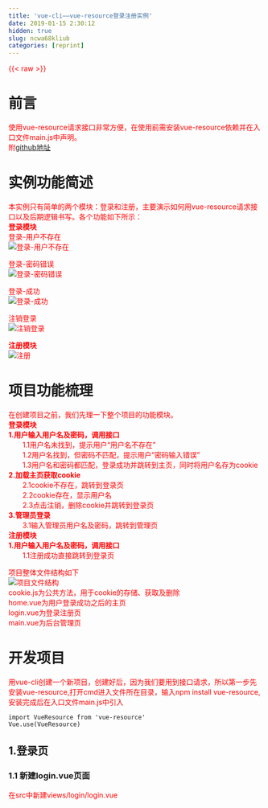 ```yaml
---
title: 'vue-cli——vue-resource登录注册实例' 
date: 2019-01-15 2:30:12
hidden: true
slug: ncwa68kliub
categories: [reprint]
---
```


{{< raw >}}

                    
<h1 id="articleHeader0">前言</h1>
<p>使用vue-resource请求接口非常方便，在使用前需安装vue-resource依赖并在入口文件main.js中声明。<br>附<a href="https://github.com/yicenburan/manage" rel="nofollow noreferrer" target="_blank">github地址</a></p>
<h1 id="articleHeader1">实例功能简述</h1>
<p>本实例只有简单的两个模块：登录和注册，主要演示如何用vue-resource请求接口以及后期逻辑书写。各个功能如下所示：<br><strong>登录模块</strong><br>登录-用户不存在<br><span class="img-wrap"><img data-src="http://upload-images.jianshu.io/upload_images/5700710-91b1c404a40cb866.gif?imageMogr2/auto-orient/strip" src="https://static.alili.techhttp://upload-images.jianshu.io/upload_images/5700710-91b1c404a40cb866.gif?imageMogr2/auto-orient/strip" alt="登录-用户不存在" title="登录-用户不存在" style="cursor: pointer; display: inline;"></span></p>
<p>登录-密码错误<br><span class="img-wrap"><img data-src="http://upload-images.jianshu.io/upload_images/5700710-cff28de94120d6e1.gif?imageMogr2/auto-orient/strip" src="https://static.alili.techhttp://upload-images.jianshu.io/upload_images/5700710-cff28de94120d6e1.gif?imageMogr2/auto-orient/strip" alt="登录-密码错误" title="登录-密码错误" style="cursor: pointer; display: inline;"></span></p>
<p>登录-成功<br><span class="img-wrap"><img data-src="http://upload-images.jianshu.io/upload_images/5700710-d1ca03e0390cccf2.gif?imageMogr2/auto-orient/strip" src="https://static.alili.techhttp://upload-images.jianshu.io/upload_images/5700710-d1ca03e0390cccf2.gif?imageMogr2/auto-orient/strip" alt="登录-成功" title="登录-成功" style="cursor: pointer; display: inline;"></span></p>
<p>注销登录<br><span class="img-wrap"><img data-src="http://upload-images.jianshu.io/upload_images/5700710-d24b94548ed27355.gif?imageMogr2/auto-orient/strip" src="https://static.alili.techhttp://upload-images.jianshu.io/upload_images/5700710-d24b94548ed27355.gif?imageMogr2/auto-orient/strip" alt="注销登录" title="注销登录" style="cursor: pointer; display: inline;"></span></p>
<p><strong>注册模块</strong><br><span class="img-wrap"><img data-src="http://upload-images.jianshu.io/upload_images/5700710-c2cc046ab073a56e.gif?imageMogr2/auto-orient/strip" src="https://static.alili.techhttp://upload-images.jianshu.io/upload_images/5700710-c2cc046ab073a56e.gif?imageMogr2/auto-orient/strip" alt="注册" title="注册" style="cursor: pointer; display: inline;"></span></p>
<h1 id="articleHeader2">项目功能梳理</h1>
<p>在创建项目之前，我们先理一下整个项目的功能模块。<br><strong>登录模块</strong><br><strong>1.用户输入用户名及密码，调用接口</strong><br>  1.1用户名未找到，提示用户“用户名不存在”<br>  1.2用户名找到，但密码不匹配，提示用户“密码输入错误”<br>  1.3用户名和密码都匹配，登录成功并跳转到主页，同时将用户名存为cookie<br><strong>2.加载主页获取cookie</strong><br>  2.1cookie不存在，跳转到登录页<br>  2.2cookie存在，显示用户名<br>  2.3点击注销，删除cookie并跳转到登录页<br><strong>3.管理员登录</strong><br>  3.1输入管理员用户名及密码，跳转到管理页<br><strong>注册模块</strong><br><strong>1.用户输入用户名及密码，调用接口</strong><br>  1.1注册成功直接跳转到登录页</p>
<p>项目整体文件结构如下<br><span class="img-wrap"><img data-src="http://upload-images.jianshu.io/upload_images/5700710-eec40b4a1ae08d5b.png?imageMogr2/auto-orient/strip%7CimageView2/2/w/1240" src="https://static.alili.techhttp://upload-images.jianshu.io/upload_images/5700710-eec40b4a1ae08d5b.png?imageMogr2/auto-orient/strip%7CimageView2/2/w/1240" alt="项目文件结构" title="项目文件结构" style="cursor: pointer; display: inline;"></span><br>cookie.js为公共方法，用于cookie的存储、获取及删除<br>home.vue为用户登录成功之后的主页<br>login.vue为登录注册页<br>main.vue为后台管理页</p>
<h1 id="articleHeader3">开发项目</h1>
<p>用vue-cli创建一个新项目，创建好后，因为我们要用到接口请求，所以第一步先安装vue-resource,打开cmd进入文件所在目录，输入npm install vue-resource,安装完成后在入口文件main.js中引入</p>
<div class="widget-codetool" style="display:none;">
      <div class="widget-codetool--inner">
      <span class="selectCode code-tool" data-toggle="tooltip" data-placement="top" title="" data-original-title="全选"></span>
      <span type="button" class="copyCode code-tool" data-toggle="tooltip" data-placement="top" data-clipboard-text="import VueResource from 'vue-resource'
Vue.use(VueResource)" title="" data-original-title="复制"></span>
      <span type="button" class="saveToNote code-tool" data-toggle="tooltip" data-placement="top" title="" data-original-title="放进笔记"></span>
      </div>
      </div><pre class="hljs clean"><code><span class="hljs-keyword">import</span> VueResource <span class="hljs-keyword">from</span> <span class="hljs-string">'vue-resource'</span>
Vue.use(VueResource)</code></pre>
<h2 id="articleHeader4">1.登录页</h2>
<h3 id="articleHeader5">1.1 新建login.vue页面</h3>
<p>在src中新建views/login/login.vue</p>
<div class="widget-codetool" style="display:none;">
      <div class="widget-codetool--inner">
      <span class="selectCode code-tool" data-toggle="tooltip" data-placement="top" title="" data-original-title="全选"></span>
      <span type="button" class="copyCode code-tool" data-toggle="tooltip" data-placement="top" data-clipboard-text="<template>
    <div>
        <div class=&quot;login-wrap&quot; v-show=&quot;showLogin&quot;>
            <h3>登录</h3>
            <p v-show=&quot;showTishi&quot;>"{{"tishi"}}"</p>
            <input type=&quot;text&quot; placeholder=&quot;请输入用户名&quot; v-model=&quot;username&quot;>
            <input type=&quot;password&quot; placeholder=&quot;请输入密码&quot; v-model=&quot;password&quot;>
            <button v-on:click=&quot;login&quot;>登录</button>
            <span v-on:click=&quot;ToRegister&quot;>没有账号？马上注册</span>
        </div>

        <div class=&quot;register-wrap&quot; v-show=&quot;showRegister&quot;>
            <h3>注册</h3>
            <p v-show=&quot;showTishi&quot;>"{{"tishi"}}"</p>
            <input type=&quot;text&quot; placeholder=&quot;请输入用户名&quot; v-model=&quot;newUsername&quot;>
            <input type=&quot;password&quot; placeholder=&quot;请输入密码&quot; v-model=&quot;newPassword&quot;>
            <button v-on:click=&quot;register&quot;>注册</button>
            <span v-on:click=&quot;ToLogin&quot;>已有账号？马上登录</span>
        </div>
    </div>
</template>

<style>
    .login-wrap{text-align:center;}
    input{display:block; width:250px; height:40px; line-height:40px; margin:0 auto; margin-bottom: 10px; outline:none; border:1px solid #888; padding:10px; box-sizing:border-box;}
    p{color:red;}
    button{display:block; width:250px; height:40px; line-height: 40px; margin:0 auto; border:none; background-color:#41b883; color:#fff; font-size:16px; margin-bottom:5px;}
    span{cursor:pointer;}
    span:hover{color:#41b883;}
</style>

<script>
    export default{
        data(){
            return{
                showLogin: true,
                showRegister: false,
                showTishi: false,
                tishi: '',
                username: '',
                password: '',
                newUsername: '',
                newPassword: ''
            }
        }
    }
</script>" title="" data-original-title="复制"></span>
      <span type="button" class="saveToNote code-tool" data-toggle="tooltip" data-placement="top" title="" data-original-title="放进笔记"></span>
      </div>
      </div><pre class="hljs django"><code><span class="xml"><span class="hljs-tag">&lt;<span class="hljs-name">template</span>&gt;</span>
    <span class="hljs-tag">&lt;<span class="hljs-name">div</span>&gt;</span>
        <span class="hljs-tag">&lt;<span class="hljs-name">div</span> <span class="hljs-attr">class</span>=<span class="hljs-string">"login-wrap"</span> <span class="hljs-attr">v-show</span>=<span class="hljs-string">"showLogin"</span>&gt;</span>
            <span class="hljs-tag">&lt;<span class="hljs-name">h3</span>&gt;</span>登录<span class="hljs-tag">&lt;/<span class="hljs-name">h3</span>&gt;</span>
            <span class="hljs-tag">&lt;<span class="hljs-name">p</span> <span class="hljs-attr">v-show</span>=<span class="hljs-string">"showTishi"</span>&gt;</span></span><span class="hljs-template-variable">"{{"tishi"}}"</span><span class="xml"><span class="hljs-tag">&lt;/<span class="hljs-name">p</span>&gt;</span>
            <span class="hljs-tag">&lt;<span class="hljs-name">input</span> <span class="hljs-attr">type</span>=<span class="hljs-string">"text"</span> <span class="hljs-attr">placeholder</span>=<span class="hljs-string">"请输入用户名"</span> <span class="hljs-attr">v-model</span>=<span class="hljs-string">"username"</span>&gt;</span>
            <span class="hljs-tag">&lt;<span class="hljs-name">input</span> <span class="hljs-attr">type</span>=<span class="hljs-string">"password"</span> <span class="hljs-attr">placeholder</span>=<span class="hljs-string">"请输入密码"</span> <span class="hljs-attr">v-model</span>=<span class="hljs-string">"password"</span>&gt;</span>
            <span class="hljs-tag">&lt;<span class="hljs-name">button</span> <span class="hljs-attr">v-on:click</span>=<span class="hljs-string">"login"</span>&gt;</span>登录<span class="hljs-tag">&lt;/<span class="hljs-name">button</span>&gt;</span>
            <span class="hljs-tag">&lt;<span class="hljs-name">span</span> <span class="hljs-attr">v-on:click</span>=<span class="hljs-string">"ToRegister"</span>&gt;</span>没有账号？马上注册<span class="hljs-tag">&lt;/<span class="hljs-name">span</span>&gt;</span>
        <span class="hljs-tag">&lt;/<span class="hljs-name">div</span>&gt;</span>

        <span class="hljs-tag">&lt;<span class="hljs-name">div</span> <span class="hljs-attr">class</span>=<span class="hljs-string">"register-wrap"</span> <span class="hljs-attr">v-show</span>=<span class="hljs-string">"showRegister"</span>&gt;</span>
            <span class="hljs-tag">&lt;<span class="hljs-name">h3</span>&gt;</span>注册<span class="hljs-tag">&lt;/<span class="hljs-name">h3</span>&gt;</span>
            <span class="hljs-tag">&lt;<span class="hljs-name">p</span> <span class="hljs-attr">v-show</span>=<span class="hljs-string">"showTishi"</span>&gt;</span></span><span class="hljs-template-variable">"{{"tishi"}}"</span><span class="xml"><span class="hljs-tag">&lt;/<span class="hljs-name">p</span>&gt;</span>
            <span class="hljs-tag">&lt;<span class="hljs-name">input</span> <span class="hljs-attr">type</span>=<span class="hljs-string">"text"</span> <span class="hljs-attr">placeholder</span>=<span class="hljs-string">"请输入用户名"</span> <span class="hljs-attr">v-model</span>=<span class="hljs-string">"newUsername"</span>&gt;</span>
            <span class="hljs-tag">&lt;<span class="hljs-name">input</span> <span class="hljs-attr">type</span>=<span class="hljs-string">"password"</span> <span class="hljs-attr">placeholder</span>=<span class="hljs-string">"请输入密码"</span> <span class="hljs-attr">v-model</span>=<span class="hljs-string">"newPassword"</span>&gt;</span>
            <span class="hljs-tag">&lt;<span class="hljs-name">button</span> <span class="hljs-attr">v-on:click</span>=<span class="hljs-string">"register"</span>&gt;</span>注册<span class="hljs-tag">&lt;/<span class="hljs-name">button</span>&gt;</span>
            <span class="hljs-tag">&lt;<span class="hljs-name">span</span> <span class="hljs-attr">v-on:click</span>=<span class="hljs-string">"ToLogin"</span>&gt;</span>已有账号？马上登录<span class="hljs-tag">&lt;/<span class="hljs-name">span</span>&gt;</span>
        <span class="hljs-tag">&lt;/<span class="hljs-name">div</span>&gt;</span>
    <span class="hljs-tag">&lt;/<span class="hljs-name">div</span>&gt;</span>
<span class="hljs-tag">&lt;/<span class="hljs-name">template</span>&gt;</span>

<span class="hljs-tag">&lt;<span class="hljs-name">style</span>&gt;</span><span class="css">
    <span class="hljs-selector-class">.login-wrap</span>{<span class="hljs-attribute">text-align</span>:center;}
    <span class="hljs-selector-tag">input</span>{<span class="hljs-attribute">display</span>:block; <span class="hljs-attribute">width</span>:<span class="hljs-number">250px</span>; <span class="hljs-attribute">height</span>:<span class="hljs-number">40px</span>; <span class="hljs-attribute">line-height</span>:<span class="hljs-number">40px</span>; <span class="hljs-attribute">margin</span>:<span class="hljs-number">0</span> auto; <span class="hljs-attribute">margin-bottom</span>: <span class="hljs-number">10px</span>; <span class="hljs-attribute">outline</span>:none; <span class="hljs-attribute">border</span>:<span class="hljs-number">1px</span> solid <span class="hljs-number">#888</span>; <span class="hljs-attribute">padding</span>:<span class="hljs-number">10px</span>; <span class="hljs-attribute">box-sizing</span>:border-box;}
    <span class="hljs-selector-tag">p</span>{<span class="hljs-attribute">color</span>:red;}
    <span class="hljs-selector-tag">button</span>{<span class="hljs-attribute">display</span>:block; <span class="hljs-attribute">width</span>:<span class="hljs-number">250px</span>; <span class="hljs-attribute">height</span>:<span class="hljs-number">40px</span>; <span class="hljs-attribute">line-height</span>: <span class="hljs-number">40px</span>; <span class="hljs-attribute">margin</span>:<span class="hljs-number">0</span> auto; <span class="hljs-attribute">border</span>:none; <span class="hljs-attribute">background-color</span>:<span class="hljs-number">#41b883</span>; <span class="hljs-attribute">color</span>:<span class="hljs-number">#fff</span>; <span class="hljs-attribute">font-size</span>:<span class="hljs-number">16px</span>; <span class="hljs-attribute">margin-bottom</span>:<span class="hljs-number">5px</span>;}
    <span class="hljs-selector-tag">span</span>{<span class="hljs-attribute">cursor</span>:pointer;}
    <span class="hljs-selector-tag">span</span><span class="hljs-selector-pseudo">:hover</span>{<span class="hljs-attribute">color</span>:<span class="hljs-number">#41b883</span>;}
</span><span class="hljs-tag">&lt;/<span class="hljs-name">style</span>&gt;</span>

<span class="hljs-tag">&lt;<span class="hljs-name">script</span>&gt;</span><span class="javascript">
    <span class="hljs-keyword">export</span> <span class="hljs-keyword">default</span>{
        data(){
            <span class="hljs-keyword">return</span>{
                <span class="hljs-attr">showLogin</span>: <span class="hljs-literal">true</span>,
                <span class="hljs-attr">showRegister</span>: <span class="hljs-literal">false</span>,
                <span class="hljs-attr">showTishi</span>: <span class="hljs-literal">false</span>,
                <span class="hljs-attr">tishi</span>: <span class="hljs-string">''</span>,
                <span class="hljs-attr">username</span>: <span class="hljs-string">''</span>,
                <span class="hljs-attr">password</span>: <span class="hljs-string">''</span>,
                <span class="hljs-attr">newUsername</span>: <span class="hljs-string">''</span>,
                <span class="hljs-attr">newPassword</span>: <span class="hljs-string">''</span>
            }
        }
    }
</span><span class="hljs-tag">&lt;/<span class="hljs-name">script</span>&gt;</span></span></code></pre>
<h3 id="articleHeader6">1.2 配置路由</h3>
<p>编辑/src/router/router.js</p>
<div class="widget-codetool" style="display:none;">
      <div class="widget-codetool--inner">
      <span class="selectCode code-tool" data-toggle="tooltip" data-placement="top" title="" data-original-title="全选"></span>
      <span type="button" class="copyCode code-tool" data-toggle="tooltip" data-placement="top" data-clipboard-text="import Vue from 'vue'
import Router from 'vue-router'
/*引入页面*/
import Login from '@/views/login/login.vue'
import Main from '@/views/main/main.vue'
import Home from '@/views/home/home.vue'

Vue.use(Router)

/*配置路由*/
export default new Router({
  routes: [
    {
      path: '/',
      name: 'Login',
      component: Login
    },
    {
      path: '/main',
      name: 'Main',
      component: Main
    },
    {
      path: '/home',
      name: 'Home',
      component: Home
    }
  ]
})" title="" data-original-title="复制"></span>
      <span type="button" class="saveToNote code-tool" data-toggle="tooltip" data-placement="top" title="" data-original-title="放进笔记"></span>
      </div>
      </div><pre class="hljs javascript"><code><span class="hljs-keyword">import</span> Vue <span class="hljs-keyword">from</span> <span class="hljs-string">'vue'</span>
<span class="hljs-keyword">import</span> Router <span class="hljs-keyword">from</span> <span class="hljs-string">'vue-router'</span>
<span class="hljs-comment">/*引入页面*/</span>
<span class="hljs-keyword">import</span> Login <span class="hljs-keyword">from</span> <span class="hljs-string">'@/views/login/login.vue'</span>
<span class="hljs-keyword">import</span> Main <span class="hljs-keyword">from</span> <span class="hljs-string">'@/views/main/main.vue'</span>
<span class="hljs-keyword">import</span> Home <span class="hljs-keyword">from</span> <span class="hljs-string">'@/views/home/home.vue'</span>

Vue.use(Router)

<span class="hljs-comment">/*配置路由*/</span>
<span class="hljs-keyword">export</span> <span class="hljs-keyword">default</span> <span class="hljs-keyword">new</span> Router({
  <span class="hljs-attr">routes</span>: [
    {
      <span class="hljs-attr">path</span>: <span class="hljs-string">'/'</span>,
      <span class="hljs-attr">name</span>: <span class="hljs-string">'Login'</span>,
      <span class="hljs-attr">component</span>: Login
    },
    {
      <span class="hljs-attr">path</span>: <span class="hljs-string">'/main'</span>,
      <span class="hljs-attr">name</span>: <span class="hljs-string">'Main'</span>,
      <span class="hljs-attr">component</span>: Main
    },
    {
      <span class="hljs-attr">path</span>: <span class="hljs-string">'/home'</span>,
      <span class="hljs-attr">name</span>: <span class="hljs-string">'Home'</span>,
      <span class="hljs-attr">component</span>: Home
    }
  ]
})</code></pre>
<p>在cmd输入npm run dev启动项目，在浏览器看效果</p>
<p><span class="img-wrap"><img data-src="http://upload-images.jianshu.io/upload_images/5700710-bb76ae4fdb2dee71.png?imageMogr2/auto-orient/strip%7CimageView2/2/w/1240" src="https://static.alili.techhttp://upload-images.jianshu.io/upload_images/5700710-bb76ae4fdb2dee71.png?imageMogr2/auto-orient/strip%7CimageView2/2/w/1240" alt="" title="" style="cursor: pointer;"></span></p>
<h3 id="articleHeader7">1.3 登录功能</h3>
<p>点击登录按钮，触发login事件，登录成功会保存cookie，所以我们先把公共方法写好。新建src/assets/js/cookie.js</p>
<div class="widget-codetool" style="display:none;">
      <div class="widget-codetool--inner">
      <span class="selectCode code-tool" data-toggle="tooltip" data-placement="top" title="" data-original-title="全选"></span>
      <span type="button" class="copyCode code-tool" data-toggle="tooltip" data-placement="top" data-clipboard-text="/*用export把方法暴露出来*/
/*设置cookie*/
export function setCookie(c_name,value,expire) {
    var date=new Date()
    date.setSeconds(date.getSeconds()+expire)
    document.cookie=c_name+ &quot;=&quot;+escape(value)+&quot;; expires=&quot;+date.toGMTString()
    console.log(document.cookie)
}

/*获取cookie*/
export function getCookie(c_name){
    if (document.cookie.length>0){
        let c_start=document.cookie.indexOf(c_name + &quot;=&quot;)
        if (c_start!=-1){ 
            c_start=c_start + c_name.length+1 
            let c_end=document.cookie.indexOf(&quot;;&quot;,c_start)
            if (c_end==-1) c_end=document.cookie.length
                return unescape(document.cookie.substring(c_start,c_end))
            } 
        }
    return &quot;&quot;
}

/*删除cookie*/
export function delCookie(c_name){
    setCookie(c_name, &quot;&quot;, -1)
}" title="" data-original-title="复制"></span>
      <span type="button" class="saveToNote code-tool" data-toggle="tooltip" data-placement="top" title="" data-original-title="放进笔记"></span>
      </div>
      </div><pre class="hljs qml"><code><span class="hljs-comment">/*用export把方法暴露出来*/</span>
<span class="hljs-comment">/*设置cookie*/</span>
<span class="hljs-keyword">export</span> <span class="hljs-function"><span class="hljs-keyword">function</span> <span class="hljs-title">setCookie</span>(<span class="hljs-params">c_name,value,expire</span>) </span>{
    <span class="hljs-built_in">var</span> <span class="hljs-built_in">date</span>=<span class="hljs-keyword">new</span> <span class="hljs-built_in">Date</span>()
    <span class="hljs-built_in">date</span>.setSeconds(<span class="hljs-built_in">date</span>.getSeconds()+expire)
    <span class="hljs-built_in">document</span>.cookie=c_name+ <span class="hljs-string">"="</span>+<span class="hljs-built_in">escape</span>(value)+<span class="hljs-string">"; expires="</span>+<span class="hljs-built_in">date</span>.toGMTString()
    <span class="hljs-built_in">console</span>.log(<span class="hljs-built_in">document</span>.cookie)
}

<span class="hljs-comment">/*获取cookie*/</span>
<span class="hljs-keyword">export</span> <span class="hljs-function"><span class="hljs-keyword">function</span> <span class="hljs-title">getCookie</span>(<span class="hljs-params">c_name</span>)</span>{
    <span class="hljs-keyword">if</span> (<span class="hljs-built_in">document</span>.cookie.length&gt;<span class="hljs-number">0</span>){
        <span class="hljs-keyword">let</span> c_start=<span class="hljs-built_in">document</span>.cookie.indexOf(c_name + <span class="hljs-string">"="</span>)
        <span class="hljs-keyword">if</span> (c_start!=<span class="hljs-number">-1</span>){ 
            c_start=c_start + c_name.length+<span class="hljs-number">1</span> 
            <span class="hljs-keyword">let</span> c_end=<span class="hljs-built_in">document</span>.cookie.indexOf(<span class="hljs-string">";"</span>,c_start)
            <span class="hljs-keyword">if</span> (c_end==<span class="hljs-number">-1</span>) c_end=<span class="hljs-built_in">document</span>.cookie.length
                <span class="hljs-keyword">return</span> <span class="hljs-built_in">unescape</span>(<span class="hljs-built_in">document</span>.cookie.substring(c_start,c_end))
            } 
        }
    <span class="hljs-keyword">return</span> <span class="hljs-string">""</span>
}

<span class="hljs-comment">/*删除cookie*/</span>
<span class="hljs-keyword">export</span> <span class="hljs-function"><span class="hljs-keyword">function</span> <span class="hljs-title">delCookie</span>(<span class="hljs-params">c_name</span>)</span>{
    setCookie(c_name, <span class="hljs-string">""</span>, <span class="hljs-number">-1</span>)
}</code></pre>
<p>login.vue页面先引用该公共方法</p>
<div class="widget-codetool" style="display:none;">
      <div class="widget-codetool--inner">
      <span class="selectCode code-tool" data-toggle="tooltip" data-placement="top" title="" data-original-title="全选"></span>
      <span type="button" class="copyCode code-tool" data-toggle="tooltip" data-placement="top" data-clipboard-text="<script>
import {setCookie,getCookie} from '../../assets/js/cookie.js'
export default{
  mounted(){
  /*页面挂载获取cookie，如果存在username的cookie，则跳转到主页，不需登录*/
    if(getCookie('username')){
        this.$router.push('/home')
    }
  },
  methods:{
    login(){
        if(this.username == &quot;&quot; || this.password == &quot;&quot;){
            alert(&quot;请输入用户名或密码&quot;)
        }else{
            let data = {'username':this.username,'password':this.password}
            /*接口请求*/
            this.$http.post('http://localhost/vueapi/index.php/Home/user/login',data).then((res)=>{
                console.log(res)
             /*接口的传值是(-1,该用户不存在),(0,密码错误)，同时还会检测管理员账号的值*/
              if(res.data == -1){
                  this.tishi = &quot;该用户不存在&quot;
                  this.showTishi = true
              }else if(res.data == 0){
                  this.tishi = &quot;密码输入错误&quot;
                  this.showTishi = true
              }else if(res.data == 'admin'){
              /*路由跳转this.$router.push*/
                  this.$router.push('/main')
              }else{
                  this.tishi = &quot;登录成功&quot;
                  this.showTishi = true
                  setCookie('username',this.username,1000*60)
                  setTimeout(function(){
                      this.$router.push('/home')
                  }.bind(this),1000)
              }
          })
      }
    }
  }
}
</script>" title="" data-original-title="复制"></span>
      <span type="button" class="saveToNote code-tool" data-toggle="tooltip" data-placement="top" title="" data-original-title="放进笔记"></span>
      </div>
      </div><pre class="hljs kotlin"><code>&lt;script&gt;
<span class="hljs-keyword">import</span> {setCookie,getCookie} from <span class="hljs-string">'../../assets/js/cookie.js'</span>
export <span class="hljs-keyword">default</span>{
  mounted(){
  <span class="hljs-comment">/*页面挂载获取cookie，如果存在username的cookie，则跳转到主页，不需登录*/</span>
    <span class="hljs-keyword">if</span>(getCookie(<span class="hljs-string">'username'</span>)){
        <span class="hljs-keyword">this</span>.$router.push(<span class="hljs-string">'/home'</span>)
    }
  },
  methods:{
    login(){
        <span class="hljs-keyword">if</span>(<span class="hljs-keyword">this</span>.username == <span class="hljs-string">""</span> || <span class="hljs-keyword">this</span>.password == <span class="hljs-string">""</span>){
            alert(<span class="hljs-string">"请输入用户名或密码"</span>)
        }<span class="hljs-keyword">else</span>{
            let <span class="hljs-keyword">data</span> = {<span class="hljs-string">'username'</span>:<span class="hljs-keyword">this</span>.username,<span class="hljs-string">'password'</span>:<span class="hljs-keyword">this</span>.password}
            <span class="hljs-comment">/*接口请求*/</span>
            <span class="hljs-keyword">this</span>.$http.post(<span class="hljs-string">'http://localhost/vueapi/index.php/Home/user/login'</span>,<span class="hljs-keyword">data</span>).then((res)=&gt;{
                console.log(res)
             <span class="hljs-comment">/*接口的传值是(-1,该用户不存在),(0,密码错误)，同时还会检测管理员账号的值*/</span>
              <span class="hljs-keyword">if</span>(res.<span class="hljs-keyword">data</span> == <span class="hljs-number">-1</span>){
                  <span class="hljs-keyword">this</span>.tishi = <span class="hljs-string">"该用户不存在"</span>
                  <span class="hljs-keyword">this</span>.showTishi = <span class="hljs-literal">true</span>
              }<span class="hljs-keyword">else</span> <span class="hljs-keyword">if</span>(res.<span class="hljs-keyword">data</span> == <span class="hljs-number">0</span>){
                  <span class="hljs-keyword">this</span>.tishi = <span class="hljs-string">"密码输入错误"</span>
                  <span class="hljs-keyword">this</span>.showTishi = <span class="hljs-literal">true</span>
              }<span class="hljs-keyword">else</span> <span class="hljs-keyword">if</span>(res.<span class="hljs-keyword">data</span> == <span class="hljs-string">'admin'</span>){
              <span class="hljs-comment">/*路由跳转this.$router.push*/</span>
                  <span class="hljs-keyword">this</span>.$router.push(<span class="hljs-string">'/main'</span>)
              }<span class="hljs-keyword">else</span>{
                  <span class="hljs-keyword">this</span>.tishi = <span class="hljs-string">"登录成功"</span>
                  <span class="hljs-keyword">this</span>.showTishi = <span class="hljs-literal">true</span>
                  setCookie(<span class="hljs-string">'username'</span>,<span class="hljs-keyword">this</span>.username,<span class="hljs-number">1000</span>*<span class="hljs-number">60</span>)
                  setTimeout(function(){
                      <span class="hljs-keyword">this</span>.$router.push(<span class="hljs-string">'/home'</span>)
                  }.bind(<span class="hljs-keyword">this</span>),<span class="hljs-number">1000</span>)
              }
          })
      }
    }
  }
}
&lt;/script&gt;</code></pre>
<p>同时新建登录成功跳转到的主页 src/views/home/home.vue</p>
<div class="widget-codetool" style="display:none;">
      <div class="widget-codetool--inner">
      <span class="selectCode code-tool" data-toggle="tooltip" data-placement="top" title="" data-original-title="全选"></span>
      <span type="button" class="copyCode code-tool" data-toggle="tooltip" data-placement="top" data-clipboard-text="<template>
    <div>
        <h3>欢迎 "{{"name"}}"</h3>
        <a href=&quot;#&quot; @click=&quot;quit&quot;>注销登录</a>
    </div>
</template>

<script>
/*引入公共方法*/
import { setCookie,getCookie,delCookie } from '../../assets/js/cookie.js'
    export default{
        data(){
            return{
                name: ''
            }
        },
        mounted(){
            /*页面挂载获取保存的cookie值，渲染到页面上*/
            let uname = getCookie('username')
            this.name = uname
            /*如果cookie不存在，则跳转到登录页*/
            if(uname == &quot;&quot;){
                this.$router.push('/')
            }
        },
        methods:{
            quit(){
                /*删除cookie*/
                delCookie('username')
            }
        }
    }
</script>" title="" data-original-title="复制"></span>
      <span type="button" class="saveToNote code-tool" data-toggle="tooltip" data-placement="top" title="" data-original-title="放进笔记"></span>
      </div>
      </div><pre class="hljs django"><code><span class="xml"><span class="hljs-tag">&lt;<span class="hljs-name">template</span>&gt;</span>
    <span class="hljs-tag">&lt;<span class="hljs-name">div</span>&gt;</span>
        <span class="hljs-tag">&lt;<span class="hljs-name">h3</span>&gt;</span>欢迎 </span><span class="hljs-template-variable">"{{"name"}}"</span><span class="xml"><span class="hljs-tag">&lt;/<span class="hljs-name">h3</span>&gt;</span>
        <span class="hljs-tag">&lt;<span class="hljs-name">a</span> <span class="hljs-attr">href</span>=<span class="hljs-string">"#"</span> @<span class="hljs-attr">click</span>=<span class="hljs-string">"quit"</span>&gt;</span>注销登录<span class="hljs-tag">&lt;/<span class="hljs-name">a</span>&gt;</span>
    <span class="hljs-tag">&lt;/<span class="hljs-name">div</span>&gt;</span>
<span class="hljs-tag">&lt;/<span class="hljs-name">template</span>&gt;</span>

<span class="hljs-tag">&lt;<span class="hljs-name">script</span>&gt;</span><span class="javascript">
<span class="hljs-comment">/*引入公共方法*/</span>
<span class="hljs-keyword">import</span> { setCookie,getCookie,delCookie } <span class="hljs-keyword">from</span> <span class="hljs-string">'../../assets/js/cookie.js'</span>
    <span class="hljs-keyword">export</span> <span class="hljs-keyword">default</span>{
        data(){
            <span class="hljs-keyword">return</span>{
                <span class="hljs-attr">name</span>: <span class="hljs-string">''</span>
            }
        },
        mounted(){
            <span class="hljs-comment">/*页面挂载获取保存的cookie值，渲染到页面上*/</span>
            <span class="hljs-keyword">let</span> uname = getCookie(<span class="hljs-string">'username'</span>)
            <span class="hljs-keyword">this</span>.name = uname
            <span class="hljs-comment">/*如果cookie不存在，则跳转到登录页*/</span>
            <span class="hljs-keyword">if</span>(uname == <span class="hljs-string">""</span>){
                <span class="hljs-keyword">this</span>.$router.push(<span class="hljs-string">'/'</span>)
            }
        },
        <span class="hljs-attr">methods</span>:{
            quit(){
                <span class="hljs-comment">/*删除cookie*/</span>
                delCookie(<span class="hljs-string">'username'</span>)
            }
        }
    }
</span><span class="hljs-tag">&lt;/<span class="hljs-name">script</span>&gt;</span></span></code></pre>
<h3 id="articleHeader8">1.4 测试</h3>
<p>现在我们来检测一下，接口是我用php写在本地上的，服务器环境用的xampp，我们先打开xampp的phpMyadmin数据库管理页看一下我们的user表</p>
<p><span class="img-wrap"><img data-src="http://upload-images.jianshu.io/upload_images/5700710-1c39a83fee8b8090.png?imageMogr2/auto-orient/strip%7CimageView2/2/w/1240" src="https://static.alili.techhttp://upload-images.jianshu.io/upload_images/5700710-1c39a83fee8b8090.png?imageMogr2/auto-orient/strip%7CimageView2/2/w/1240" alt="数据库user表初始数据" title="数据库user表初始数据" style="cursor: pointer;"></span></p>
<h5>用户名不存在测试</h5>
<p>然后我们来试试刚刚写的登录功能<br>输入用户名“张三”，密码“123”，可以看到提示区域显示“该用户不存在”，接口返回的值是-1<br><span class="img-wrap"><img data-src="http://upload-images.jianshu.io/upload_images/5700710-3a43058a1207025a.gif?imageMogr2/auto-orient/strip" src="https://static.alili.techhttp://upload-images.jianshu.io/upload_images/5700710-3a43058a1207025a.gif?imageMogr2/auto-orient/strip" alt="" title="" style="cursor: pointer;"></span></p>
<h5>密码错误测试</h5>
<p>输入用户名“刘德华”，密码“123456”，可以看到提示区域显示“密码错误”，接口返回的值是0<br><span class="img-wrap"><img data-src="http://upload-images.jianshu.io/upload_images/5700710-6243a69193ffb2de.gif?imageMogr2/auto-orient/strip" src="https://static.alili.techhttp://upload-images.jianshu.io/upload_images/5700710-6243a69193ffb2de.gif?imageMogr2/auto-orient/strip" alt="" title="" style="cursor: pointer;"></span></p>
<h5>登录成功测试</h5>
<p>输入用户名“刘德华”，密码“123”，可以看到提示区域显示“登录成功”，间隔1秒自动跳转到了主页，url地址栏可以看到路由的变化，接口返回值为1，打印cookie可以看到已经存在username的cookie<br><span class="img-wrap"><img data-src="http://upload-images.jianshu.io/upload_images/5700710-d66d79b6443db450.gif?imageMogr2/auto-orient/strip" src="https://static.alili.techhttp://upload-images.jianshu.io/upload_images/5700710-d66d79b6443db450.gif?imageMogr2/auto-orient/strip" alt="" title="" style="cursor: pointer;"></span></p>
<h5>cookie测试</h5>
<p>刚刚我们已经登录成功了，并且已经保存了username的cookie，现在我们在该浏览器中新建一个标签页，输入路由localhost:8080/#/可以看到路由自动跳转到了home。这个意思就是用户登录成功之后，在cookie有效期内是可以免登录直接跳转主页的。<br><span class="img-wrap"><img data-src="http://upload-images.jianshu.io/upload_images/5700710-efedbcd17935fdf8.gif?imageMogr2/auto-orient/strip" src="https://static.alili.techhttp://upload-images.jianshu.io/upload_images/5700710-efedbcd17935fdf8.gif?imageMogr2/auto-orient/strip" alt="" title="" style="cursor: pointer;"></span></p>
<h5>注销登录测试</h5>
<p>注销登录其实就是删除cookie，可以看到打印出的cookie里面已经没有了username<br><span class="img-wrap"><img data-src="http://upload-images.jianshu.io/upload_images/5700710-62235bae93521b96.gif?imageMogr2/auto-orient/strip" src="https://static.alili.techhttp://upload-images.jianshu.io/upload_images/5700710-62235bae93521b96.gif?imageMogr2/auto-orient/strip" alt="" title="" style="cursor: pointer;"></span><br>此时我们已经删除了cookie，再新建一个标签页，输入主页的路由，可以看到又自动跳回登录页了<br><span class="img-wrap"><img data-src="http://upload-images.jianshu.io/upload_images/5700710-7c174b75cfb5f858.gif?imageMogr2/auto-orient/strip" src="https://static.alili.techhttp://upload-images.jianshu.io/upload_images/5700710-7c174b75cfb5f858.gif?imageMogr2/auto-orient/strip" alt="" title="" style="cursor: pointer;"></span></p>
<h3 id="articleHeader9">1.5 管理页</h3>
<blockquote><p>前面我们登录功能主要用到的是vue-resource的post请求，接下来我们写一个get请求，其实两者都差不多，格式都为this.$http.post/get(url,data).then((res)=&gt;{成功返回},(res)=&gt;{失败返回})</p></blockquote>
<p>我们新建一个管理页src/views/main/main.vue，用get请求返回所有注册的用户</p>
<div class="widget-codetool" style="display:none;">
      <div class="widget-codetool--inner">
      <span class="selectCode code-tool" data-toggle="tooltip" data-placement="top" title="" data-original-title="全选"></span>
      <span type="button" class="copyCode code-tool" data-toggle="tooltip" data-placement="top" data-clipboard-text="<template>
    <div>
        <h3>所有注册用户</h3>
        <ul>
            <li v-for=&quot;item in list&quot;>
                "{{"item.username"}}"
            </li>
        </ul>
    </div>
</template>

<style>
    ul{padding: 0;}
    ul li{list-style: none;}
</style>

<script>
    export default{
        data(){
            return{
                list: ''
            }
        },
        mounted(){
            this.$http.get('http://localhost/vueapi/index.php/Home/user/index').then((res)=>{
                this.list = res.data
                console.log(res)
            })
        }
    }
</script>" title="" data-original-title="复制"></span>
      <span type="button" class="saveToNote code-tool" data-toggle="tooltip" data-placement="top" title="" data-original-title="放进笔记"></span>
      </div>
      </div><pre class="hljs django"><code><span class="xml"><span class="hljs-tag">&lt;<span class="hljs-name">template</span>&gt;</span>
    <span class="hljs-tag">&lt;<span class="hljs-name">div</span>&gt;</span>
        <span class="hljs-tag">&lt;<span class="hljs-name">h3</span>&gt;</span>所有注册用户<span class="hljs-tag">&lt;/<span class="hljs-name">h3</span>&gt;</span>
        <span class="hljs-tag">&lt;<span class="hljs-name">ul</span>&gt;</span>
            <span class="hljs-tag">&lt;<span class="hljs-name">li</span> <span class="hljs-attr">v-for</span>=<span class="hljs-string">"item in list"</span>&gt;</span>
                </span><span class="hljs-template-variable">"{{"item.username"}}"</span><span class="xml">
            <span class="hljs-tag">&lt;/<span class="hljs-name">li</span>&gt;</span>
        <span class="hljs-tag">&lt;/<span class="hljs-name">ul</span>&gt;</span>
    <span class="hljs-tag">&lt;/<span class="hljs-name">div</span>&gt;</span>
<span class="hljs-tag">&lt;/<span class="hljs-name">template</span>&gt;</span>

<span class="hljs-tag">&lt;<span class="hljs-name">style</span>&gt;</span><span class="css">
    <span class="hljs-selector-tag">ul</span>{<span class="hljs-attribute">padding</span>: <span class="hljs-number">0</span>;}
    <span class="hljs-selector-tag">ul</span> <span class="hljs-selector-tag">li</span>{<span class="hljs-attribute">list-style</span>: none;}
</span><span class="hljs-tag">&lt;/<span class="hljs-name">style</span>&gt;</span>

<span class="hljs-tag">&lt;<span class="hljs-name">script</span>&gt;</span><span class="javascript">
    <span class="hljs-keyword">export</span> <span class="hljs-keyword">default</span>{
        data(){
            <span class="hljs-keyword">return</span>{
                <span class="hljs-attr">list</span>: <span class="hljs-string">''</span>
            }
        },
        mounted(){
            <span class="hljs-keyword">this</span>.$http.get(<span class="hljs-string">'http://localhost/vueapi/index.php/Home/user/index'</span>).then(<span class="hljs-function">(<span class="hljs-params">res</span>)=&gt;</span>{
                <span class="hljs-keyword">this</span>.list = res.data
                <span class="hljs-built_in">console</span>.log(res)
            })
        }
    }
</span><span class="hljs-tag">&lt;/<span class="hljs-name">script</span>&gt;</span></span></code></pre>
<p>前面创建登录页login.vue时，我们做的判断是当用户名和密码都为admin时，认为它是管理员账号，跳转到管理页main.vue<br>打开登录页，输入用户名“admin”，密码“admin”，可以看到路由直接跳转到main，打印出的是接口的返回值<br><span class="img-wrap"><img data-src="http://upload-images.jianshu.io/upload_images/5700710-0be46afe694d4e3a.gif?imageMogr2/auto-orient/strip" src="https://static.alili.techhttp://upload-images.jianshu.io/upload_images/5700710-0be46afe694d4e3a.gif?imageMogr2/auto-orient/strip" alt="" title="" style="cursor: pointer; display: inline;"></span></p>
<h2 id="articleHeader10">2.注册页</h2>
<h3 id="articleHeader11">2.1 在login.vue页面控制登录注册切换</h3>
<p>前面我们在login.vue里已经写好了登录和注册两个区域，并且我们默认的是显示登录页（即showRegister 为false，showLogin 为true），现在我们要增加切换显示的方法ToRegister和ToLogin,方法很简单，写在login.vue下script标签的methods内部即可</p>
<div class="widget-codetool" style="display:none;">
      <div class="widget-codetool--inner">
      <span class="selectCode code-tool" data-toggle="tooltip" data-placement="top" title="" data-original-title="全选"></span>
      <span type="button" class="copyCode code-tool" data-toggle="tooltip" data-placement="top" data-clipboard-text="ToRegister(){
    this.showRegister = true
    this.showLogin = false
},
ToLogin(){
    this.showRegister = false
    this.showLogin = true
}" title="" data-original-title="复制"></span>
      <span type="button" class="saveToNote code-tool" data-toggle="tooltip" data-placement="top" title="" data-original-title="放进笔记"></span>
      </div>
      </div><pre class="hljs stylus"><code><span class="hljs-function"><span class="hljs-title">ToRegister</span><span class="hljs-params">()</span></span>{
    this<span class="hljs-selector-class">.showRegister</span> = true
    this<span class="hljs-selector-class">.showLogin</span> = false
},
<span class="hljs-function"><span class="hljs-title">ToLogin</span><span class="hljs-params">()</span></span>{
    this<span class="hljs-selector-class">.showRegister</span> = false
    this<span class="hljs-selector-class">.showLogin</span> = true
}</code></pre>
<p>查看切换效果<br><span class="img-wrap"><img data-src="http://upload-images.jianshu.io/upload_images/5700710-6dadb1613a1b378f.gif?imageMogr2/auto-orient/strip" src="https://static.alili.techhttp://upload-images.jianshu.io/upload_images/5700710-6dadb1613a1b378f.gif?imageMogr2/auto-orient/strip" alt="" title="" style="cursor: pointer;"></span></p>
<h3 id="articleHeader12">2.2 注册功能</h3>
<p>点击“注册”按钮，触发register事件，在该事件中将用户输入的用户名和密码传至接口</p>
<div class="widget-codetool" style="display:none;">
      <div class="widget-codetool--inner">
      <span class="selectCode code-tool" data-toggle="tooltip" data-placement="top" title="" data-original-title="全选"></span>
      <span type="button" class="copyCode code-tool" data-toggle="tooltip" data-placement="top" data-clipboard-text="register(){
    if(this.newUsername == &quot;&quot; || this.newPassword == &quot;&quot;){
        alert(&quot;请输入用户名或密码&quot;)
    }else{
        let data = {'username':this.newUsername,'password':this.newPassword}
        this.$http.post('http://localhost/vueapi/index.php/Home/user/register',data).then((res)=>{
            console.log(res)
            if(res.data == &quot;ok&quot;){
                this.tishi = &quot;注册成功&quot;
                this.showTishi = true
                this.username = ''
                this.password = ''
                 /*注册成功之后再跳回登录页*/
                setTimeout(function(){
                    this.showRegister = false
                    this.showLogin = true
                    this.showTishi = false
                }.bind(this),1000)
            }
        })
    }
}" title="" data-original-title="复制"></span>
      <span type="button" class="saveToNote code-tool" data-toggle="tooltip" data-placement="top" title="" data-original-title="放进笔记"></span>
      </div>
      </div><pre class="hljs kotlin"><code>register(){
    <span class="hljs-keyword">if</span>(<span class="hljs-keyword">this</span>.newUsername == <span class="hljs-string">""</span> || <span class="hljs-keyword">this</span>.newPassword == <span class="hljs-string">""</span>){
        alert(<span class="hljs-string">"请输入用户名或密码"</span>)
    }<span class="hljs-keyword">else</span>{
        let <span class="hljs-keyword">data</span> = {<span class="hljs-string">'username'</span>:<span class="hljs-keyword">this</span>.newUsername,<span class="hljs-string">'password'</span>:<span class="hljs-keyword">this</span>.newPassword}
        <span class="hljs-keyword">this</span>.$http.post(<span class="hljs-string">'http://localhost/vueapi/index.php/Home/user/register'</span>,<span class="hljs-keyword">data</span>).then((res)=&gt;{
            console.log(res)
            <span class="hljs-keyword">if</span>(res.<span class="hljs-keyword">data</span> == <span class="hljs-string">"ok"</span>){
                <span class="hljs-keyword">this</span>.tishi = <span class="hljs-string">"注册成功"</span>
                <span class="hljs-keyword">this</span>.showTishi = <span class="hljs-literal">true</span>
                <span class="hljs-keyword">this</span>.username = <span class="hljs-string">''</span>
                <span class="hljs-keyword">this</span>.password = <span class="hljs-string">''</span>
                 <span class="hljs-comment">/*注册成功之后再跳回登录页*/</span>
                setTimeout(function(){
                    <span class="hljs-keyword">this</span>.showRegister = <span class="hljs-literal">false</span>
                    <span class="hljs-keyword">this</span>.showLogin = <span class="hljs-literal">true</span>
                    <span class="hljs-keyword">this</span>.showTishi = <span class="hljs-literal">false</span>
                }.bind(<span class="hljs-keyword">this</span>),<span class="hljs-number">1000</span>)
            }
        })
    }
}</code></pre>
<h3 id="articleHeader13">2.3 测试</h3>
<p>输入用户名“蜡笔小新”，密码“labi”，提示“注册成功”，并跳转到了登录页<br><span class="img-wrap"><img data-src="http://upload-images.jianshu.io/upload_images/5700710-9a7b01a76aa80ddf.gif?imageMogr2/auto-orient/strip" src="https://static.alili.techhttp://upload-images.jianshu.io/upload_images/5700710-9a7b01a76aa80ddf.gif?imageMogr2/auto-orient/strip" alt="" title="" style="cursor: pointer;"></span><br>此时再来查看数据库，发现多了蜡笔小新的记录</p>
<p><span class="img-wrap"><img data-src="http://upload-images.jianshu.io/upload_images/5700710-33f17e183a6dc584.png?imageMogr2/auto-orient/strip%7CimageView2/2/w/1240" src="https://static.alili.techhttp://upload-images.jianshu.io/upload_images/5700710-33f17e183a6dc584.png?imageMogr2/auto-orient/strip%7CimageView2/2/w/1240" alt="" title="" style="cursor: pointer;"></span><br>好了，到这里我们已经基本实现了一个有cookie功能的简单的登录注册小实例，主要是了解一下vue-resource接口请求的用法，对代码这一块的讲解不是很多，如果了解不够的可以去看我前面的<a href="http://www.jianshu.com/p/5d9b341d650f" rel="nofollow noreferrer" target="_blank">人员管理实例</a>，在那篇文章对各个代码都有详细解释。</p>

                
{{< /raw >}}

# 版权声明
本文资源来源互联网，仅供学习研究使用，版权归该资源的合法拥有者所有，

本文仅用于学习、研究和交流目的。转载请注明出处、完整链接以及原作者。

原作者若认为本站侵犯了您的版权，请联系我们，我们会立即删除！

## 原文标题
vue-cli——vue-resource登录注册实例

## 原文链接
[https://segmentfault.com/a/1190000009329619](https://segmentfault.com/a/1190000009329619)

